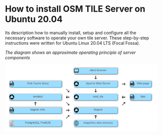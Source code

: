 # How to install OSM TILE Server on Ubuntu 20.04

Its description how to manually install, setup and configure all the necessary software to operate your own tile server. These step-by-step instructions were written for Ubuntu Linux 20.04 LTS (Focal Fossa).

_The diagram shows an approximate operating principle of server components_

![schema](https://github.com/dbelkovsky/bash_scipts/blob/main/Osm_server.png)
